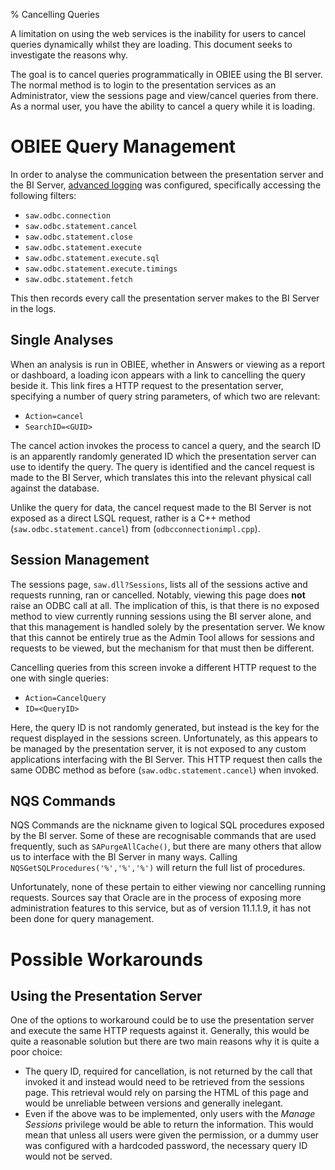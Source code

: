 % Cancelling Queries

A limitation on using the web services is the inability for users to cancel queries dynamically whilst they are loading. This document seeks to investigate the reasons why.

The goal is to cancel queries programmatically in OBIEE using the BI server. The normal method is to login to the presentation services as an Administrator, view the sessions page and view/cancel queries from there. As a normal user, you have the ability to cancel a query while it is loading.

# OBIEE Query Management

In order to analyse the communication between the presentation server and the BI Server, [advanced logging](http://www.rittmanmead.com/2014/11/auditing-obiee-presentation-catalog-activity-with-custom-log-filters/) was configured, specifically accessing the following filters:

* `saw.odbc.connection`
* `saw.odbc.statement.cancel`
* `saw.odbc.statement.close`
* `saw.odbc.statement.execute`
* `saw.odbc.statement.execute.sql`
* `saw.odbc.statement.execute.timings`
* `saw.odbc.statement.fetch`

This then records every call the presentation server makes to the BI Server in the logs.

## Single Analyses

When an analysis is run in OBIEE, whether in Answers or viewing as a report or dashboard, a loading icon appears with a link to cancelling the query beside it. This link fires a HTTP request to the presentation server, specifying a number of query string parameters, of which two are relevant:

* `Action=cancel`
* `SearchID=<GUID>`

The cancel action invokes the process to cancel a query, and the search ID is an apparently randomly generated ID which the presentation server can use to identify the query. The query is identified and the cancel request is made to the BI Server, which translates this into the relevant physical call against the database.

Unlike the query for data, the cancel request made to the BI Server is not exposed as a direct LSQL request, rather is a C++ method (`saw.odbc.statement.cancel`) from (`odbcconnectionimpl.cpp`).

## Session Management

The sessions page, `saw.dll?Sessions`, lists all of the sessions active and requests running, ran or cancelled. Notably, viewing this page does **not** raise an ODBC call at all. The implication of this, is that there is no exposed method to view currently running sessions using the BI server alone, and that this management is handled solely by the presentation server. We know that this cannot be entirely true as the Admin Tool allows for sessions and requests to be viewed, but the mechanism for that must then be different.

Cancelling queries from this screen invoke a different HTTP request to the one with single queries:

* `Action=CancelQuery`
* `ID=<QueryID>`

Here, the query ID is not randomly generated, but instead is the key for the request displayed in the sessions screen. Unfortunately, as this appears to be managed by the presentation server, it is not exposed to any custom applications interfacing with the BI Server. This HTTP request then calls the same ODBC method as before (`saw.odbc.statement.cancel`) when invoked.

## NQS Commands

NQS Commands are the nickname given to logical SQL procedures exposed by the BI server. Some of these are recognisable commands that are used frequently, such as `SAPurgeAllCache()`, but there are many others that allow us to interface with the BI Server in many ways. Calling `NQSGetSQLProcedures('%','%','%')` will return the full list of procedures.

Unfortunately, none of these pertain to either viewing nor cancelling running requests. Sources say that Oracle are in the process of exposing more administration features to this service, but as of version 11.1.1.9, it has not been done for query management.

# Possible Workarounds

## Using the Presentation Server

One of the options to workaround could be to use the presentation server and execute the same HTTP requests against it. Generally, this would be quite a reasonable solution but there are two main reasons why it is quite a poor choice:

* The query ID, required for cancellation, is not returned by the call that invoked it and instead would need to be retrieved from the sessions page. This retrieval would rely on parsing the HTML of this page and would be unreliable between versions and generally inelegant.
* Even if the above was to be implemented, only users with the *Manage Sessions* privilege would be able to return the information. This would mean that unless all users were given the permission, or a dummy user was configured with a hardcoded password, the necessary query ID would not be served.
